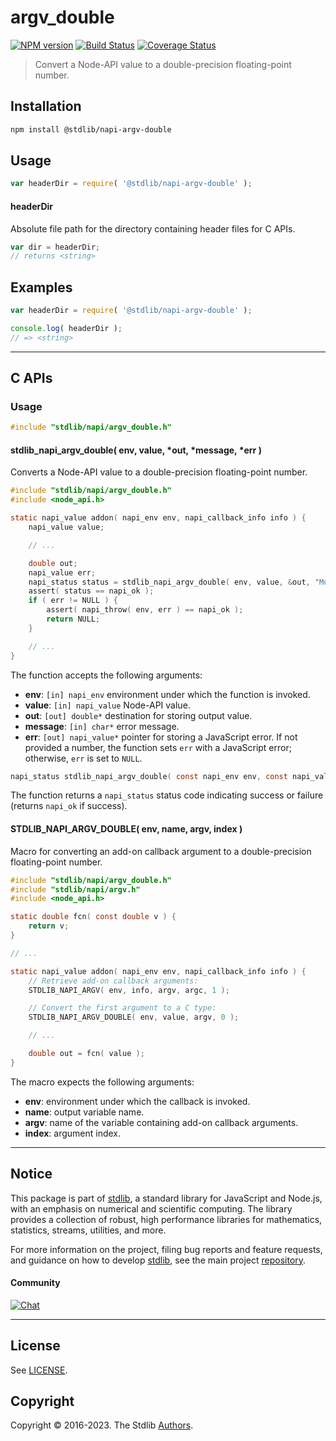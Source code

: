 <!--

@license Apache-2.0

Copyright (c) 2022 The Stdlib Authors.

Licensed under the Apache License, Version 2.0 (the "License");
you may not use this file except in compliance with the License.
You may obtain a copy of the License at

   http://www.apache.org/licenses/LICENSE-2.0

Unless required by applicable law or agreed to in writing, software
distributed under the License is distributed on an "AS IS" BASIS,
WITHOUT WARRANTIES OR CONDITIONS OF ANY KIND, either express or implied.
See the License for the specific language governing permissions and
limitations under the License.

-->

# argv_double

[![NPM version][npm-image]][npm-url] [![Build Status][test-image]][test-url] [![Coverage Status][coverage-image]][coverage-url] <!-- [![dependencies][dependencies-image]][dependencies-url] -->

> Convert a Node-API value to a double-precision floating-point number.

<!-- Section to include introductory text. Make sure to keep an empty line after the intro `section` element and another before the `/section` close. -->

<section class="intro">

</section>

<!-- /.intro -->

<!-- Package usage documentation. -->

<section class="installation">

## Installation

```bash
npm install @stdlib/napi-argv-double
```

</section>

<section class="usage">

## Usage

```javascript
var headerDir = require( '@stdlib/napi-argv-double' );
```

#### headerDir

Absolute file path for the directory containing header files for C APIs.

```javascript
var dir = headerDir;
// returns <string>
```

</section>

<!-- /.usage -->

<!-- Package usage notes. Make sure to keep an empty line after the `section` element and another before the `/section` close. -->

<section class="notes">

</section>

<!-- /.notes -->

<!-- Package usage examples. -->

<section class="examples">

## Examples

```javascript
var headerDir = require( '@stdlib/napi-argv-double' );

console.log( headerDir );
// => <string>
```

</section>

<!-- /.examples -->

<!-- C interface documentation. -->

* * *

<section class="c">

## C APIs

<!-- Section to include introductory text. Make sure to keep an empty line after the intro `section` element and another before the `/section` close. -->

<section class="intro">

</section>

<!-- /.intro -->

<!-- C usage documentation. -->

<section class="usage">

### Usage

```c
#include "stdlib/napi/argv_double.h"
```

#### stdlib_napi_argv_double( env, value, \*out, \*message, \*err )

Converts a Node-API value to a double-precision floating-point number.

```c
#include "stdlib/napi/argv_double.h"
#include <node_api.h>

static napi_value addon( napi_env env, napi_callback_info info ) {
    napi_value value;

    // ...

    double out;
    napi_value err;
    napi_status status = stdlib_napi_argv_double( env, value, &out, "Must be a number.", &err );
    assert( status == napi_ok );
    if ( err != NULL ) {
        assert( napi_throw( env, err ) == napi_ok );
        return NULL;
    }

    // ...
}
```

The function accepts the following arguments:

-   **env**: `[in] napi_env` environment under which the function is invoked.
-   **value**: `[in] napi_value` Node-API value.
-   **out**: `[out] double*` destination for storing output value.
-   **message**: `[in] char*` error message.
-   **err**: `[out] napi_value*` pointer for storing a JavaScript error. If not provided a number, the function sets `err` with a JavaScript error; otherwise, `err` is set to `NULL`.

```c
napi_status stdlib_napi_argv_double( const napi_env env, const napi_value value, double *out, const char *message, napi_value *err );
```

The function returns a `napi_status` status code indicating success or failure (returns `napi_ok` if success).

#### STDLIB_NAPI_ARGV_DOUBLE( env, name, argv, index )

Macro for converting an add-on callback argument to a double-precision floating-point number.

```c
#include "stdlib/napi/argv_double.h"
#include "stdlib/napi/argv.h"
#include <node_api.h>

static double fcn( const double v ) {
    return v;
}

// ...

static napi_value addon( napi_env env, napi_callback_info info ) {
    // Retrieve add-on callback arguments:
    STDLIB_NAPI_ARGV( env, info, argv, argc, 1 );

    // Convert the first argument to a C type:
    STDLIB_NAPI_ARGV_DOUBLE( env, value, argv, 0 );

    // ...

    double out = fcn( value );
}
```

The macro expects the following arguments:

-   **env**: environment under which the callback is invoked.
-   **name**: output variable name.
-   **argv**: name of the variable containing add-on callback arguments.
-   **index**: argument index.

</section>

<!-- /.usage -->

<!-- C API usage notes. Make sure to keep an empty line after the `section` element and another before the `/section` close. -->

<section class="notes">

</section>

<!-- /.notes -->

<!-- C API usage examples. -->

<section class="examples">

</section>

<!-- /.examples -->

</section>

<!-- /.c -->

<!-- Section to include cited references. If references are included, add a horizontal rule *before* the section. Make sure to keep an empty line after the `section` element and another before the `/section` close. -->

<section class="references">

</section>

<!-- /.references -->

<!-- Section for related `stdlib` packages. Do not manually edit this section, as it is automatically populated. -->

<section class="related">

</section>

<!-- /.related -->

<!-- Section for all links. Make sure to keep an empty line after the `section` element and another before the `/section` close. -->


<section class="main-repo" >

* * *

## Notice

This package is part of [stdlib][stdlib], a standard library for JavaScript and Node.js, with an emphasis on numerical and scientific computing. The library provides a collection of robust, high performance libraries for mathematics, statistics, streams, utilities, and more.

For more information on the project, filing bug reports and feature requests, and guidance on how to develop [stdlib][stdlib], see the main project [repository][stdlib].

#### Community

[![Chat][chat-image]][chat-url]

---

## License

See [LICENSE][stdlib-license].


## Copyright

Copyright &copy; 2016-2023. The Stdlib [Authors][stdlib-authors].

</section>

<!-- /.stdlib -->

<!-- Section for all links. Make sure to keep an empty line after the `section` element and another before the `/section` close. -->

<section class="links">

[npm-image]: http://img.shields.io/npm/v/@stdlib/napi-argv-double.svg
[npm-url]: https://npmjs.org/package/@stdlib/napi-argv-double

[test-image]: https://github.com/stdlib-js/napi-argv-double/actions/workflows/test.yml/badge.svg?branch=main
[test-url]: https://github.com/stdlib-js/napi-argv-double/actions/workflows/test.yml?query=branch:main

[coverage-image]: https://img.shields.io/codecov/c/github/stdlib-js/napi-argv-double/main.svg
[coverage-url]: https://codecov.io/github/stdlib-js/napi-argv-double?branch=main

<!--

[dependencies-image]: https://img.shields.io/david/stdlib-js/napi-argv-double.svg
[dependencies-url]: https://david-dm.org/stdlib-js/napi-argv-double/main

-->

[chat-image]: https://img.shields.io/gitter/room/stdlib-js/stdlib.svg
[chat-url]: https://gitter.im/stdlib-js/stdlib/

[stdlib]: https://github.com/stdlib-js/stdlib

[stdlib-authors]: https://github.com/stdlib-js/stdlib/graphs/contributors

[stdlib-license]: https://raw.githubusercontent.com/stdlib-js/napi-argv-double/main/LICENSE

</section>

<!-- /.links -->
